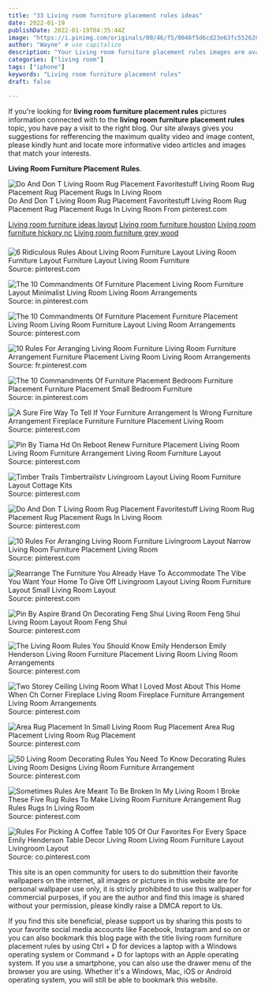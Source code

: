 ```yaml
---
title: "33 Living room furniture placement rules ideas"
date: 2022-01-19
publishDate: 2022-01-19T04:35:44Z
image: "https://i.pinimg.com/originals/00/46/f5/0046f5d6cd23e63fc552628fb7e99b2d.jpg"
author: "Wayne" # use capitalize
description: "Your Living room furniture placement rules images are available. Living room furniture placement rules are a topic that is being searched for and liked by netizens today. You can Get the Living room furniture placement rules files here. Find and Download all free photos."
categories: ["living room"]
tags: ["iphone"]
keywords: "Living room furniture placement rules"
draft: false

---
```


If you're looking for **living room furniture placement rules** pictures information connected with to the **living room furniture placement rules** topic, you have pay a visit to the right  blog.  Our site always  gives you  suggestions  for refferencing  the maximum  quality video and image  content, please kindly hunt and locate more informative video articles and images  that match your interests.

**Living Room Furniture Placement Rules**. 

![Do And Don T Living Room Rug Placement Favoritestuff Living Room Rug Placement Rug Placement Rugs In Living Room](https://i.pinimg.com/originals/79/a6/73/79a673bea546c897d486184405bd4c22.jpg "Do And Don T Living Room Rug Placement Favoritestuff Living Room Rug Placement Rug Placement Rugs In Living Room")
Do And Don T Living Room Rug Placement Favoritestuff Living Room Rug Placement Rug Placement Rugs In Living Room From pinterest.com

[Living room furniture ideas layout](/living-room-furniture-ideas-layout/)
[Living room furniture houston](/living-room-furniture-houston/)
[Living room furniture hickory nc](/living-room-furniture-hickory-nc/)
[Living room furniture grey wood](/living-room-furniture-grey-wood/)



### 

 


![6 Ridiculous Rules About Living Room Furniture Layout Living Room Furniture Layout Furniture Layout Living Room Furniture](https://i.pinimg.com/736x/b1/4b/ec/b14becc64b5baae38477ed9adf4cb722.jpg "6 Ridiculous Rules About Living Room Furniture Layout Living Room Furniture Layout Furniture Layout Living Room Furniture")
Source: pinterest.com

 

![The 10 Commandments Of Furniture Placement Living Room Furniture Layout Minimalist Living Room Living Room Arrangements](https://i.pinimg.com/736x/a1/80/66/a180663a6363c4c5956175c2740a95d0.jpg "The 10 Commandments Of Furniture Placement Living Room Furniture Layout Minimalist Living Room Living Room Arrangements")
Source: in.pinterest.com

 

![The 10 Commandments Of Furniture Placement Furniture Placement Living Room Living Room Furniture Layout Living Room Arrangements](https://i.pinimg.com/474x/09/fd/f7/09fdf770d53d86797e16bf63cb18919b.jpg "The 10 Commandments Of Furniture Placement Furniture Placement Living Room Living Room Furniture Layout Living Room Arrangements")
Source: pinterest.com

 

![10 Rules For Arranging Living Room Furniture Living Room Furniture Arrangement Furniture Placement Living Room Living Room Arrangements](https://i.pinimg.com/originals/8e/f5/d0/8ef5d03128db4809d85d966eb85348b6.jpg "10 Rules For Arranging Living Room Furniture Living Room Furniture Arrangement Furniture Placement Living Room Living Room Arrangements")
Source: fr.pinterest.com

 

![The 10 Commandments Of Furniture Placement Bedroom Furniture Placement Furniture Placement Small Bedroom Furniture](https://i.pinimg.com/originals/14/ed/5a/14ed5aa24f47a3654495342a1af4d486.png "The 10 Commandments Of Furniture Placement Bedroom Furniture Placement Furniture Placement Small Bedroom Furniture")
Source: in.pinterest.com

 

![A Sure Fire Way To Tell If Your Furniture Arrangement Is Wrong Furniture Arrangement Fireplace Furniture Furniture Placement Living Room](https://i.pinimg.com/originals/58/e2/a5/58e2a5e88362d5c56baebdde32ee5b85.jpg "A Sure Fire Way To Tell If Your Furniture Arrangement Is Wrong Furniture Arrangement Fireplace Furniture Furniture Placement Living Room")
Source: pinterest.com

 

![Pin By Tiama Hd On Reboot Renew Furniture Placement Living Room Living Room Furniture Arrangement Living Room Furniture Layout](https://i.pinimg.com/originals/dc/15/77/dc15774bf1e60817573d286edb3fae60.jpg "Pin By Tiama Hd On Reboot Renew Furniture Placement Living Room Living Room Furniture Arrangement Living Room Furniture Layout")
Source: pinterest.com

 

![Timber Trails Timbertrailstv Livingroom Layout Living Room Furniture Layout Cottage Kits](https://i.pinimg.com/736x/d0/0b/8e/d00b8e33ecfbe7644c486ddb7e89323f--sectional-sofa-layout-with-tv-iiving-room-layout.jpg "Timber Trails Timbertrailstv Livingroom Layout Living Room Furniture Layout Cottage Kits")
Source: pinterest.com

 

![Do And Don T Living Room Rug Placement Favoritestuff Living Room Rug Placement Rug Placement Rugs In Living Room](https://i.pinimg.com/originals/79/a6/73/79a673bea546c897d486184405bd4c22.jpg "Do And Don T Living Room Rug Placement Favoritestuff Living Room Rug Placement Rug Placement Rugs In Living Room")
Source: pinterest.com

 

![10 Rules For Arranging Living Room Furniture Livingroom Layout Narrow Living Room Furniture Placement Living Room](https://i.pinimg.com/736x/8f/95/a5/8f95a5ec3da629c2473e3432747bb0d9.jpg "10 Rules For Arranging Living Room Furniture Livingroom Layout Narrow Living Room Furniture Placement Living Room")
Source: pinterest.com

 

![Rearrange The Furniture You Already Have To Accommodate The Vibe You Want Your Home To Give Off Livingroom Layout Living Room Furniture Layout Small Living Room Layout](https://i.pinimg.com/originals/87/92/80/87928074b9df8a6d33411e895d89d977.jpg "Rearrange The Furniture You Already Have To Accommodate The Vibe You Want Your Home To Give Off Livingroom Layout Living Room Furniture Layout Small Living Room Layout")
Source: pinterest.com

 

![Pin By Aspire Brand On Decorating Feng Shui Living Room Feng Shui Living Room Layout Room Feng Shui](https://i.pinimg.com/originals/e2/ed/08/e2ed08f36cb92f18e58af0bbf940bbb9.png "Pin By Aspire Brand On Decorating Feng Shui Living Room Feng Shui Living Room Layout Room Feng Shui")
Source: pinterest.com

 

![The Living Room Rules You Should Know Emily Henderson Emily Henderson Living Room Furniture Placement Living Room Living Room Arrangements](https://i.pinimg.com/736x/84/d5/12/84d5129f434acd0d01b011a54f8d5470.jpg "The Living Room Rules You Should Know Emily Henderson Emily Henderson Living Room Furniture Placement Living Room Living Room Arrangements")
Source: pinterest.com

 

![Two Storey Ceiling Living Room What I Loved Most About This Home When Ch Corner Fireplace Living Room Fireplace Furniture Arrangement Living Room Arrangements](https://i.pinimg.com/originals/ba/a1/9c/baa19c42acb90a9889527f42078a4a51.jpg "Two Storey Ceiling Living Room What I Loved Most About This Home When Ch Corner Fireplace Living Room Fireplace Furniture Arrangement Living Room Arrangements")
Source: pinterest.com

 

![Area Rug Placement In Small Living Room Rug Placement Area Rug Placement Living Room Rug Placement](https://i.pinimg.com/originals/57/5e/94/575e9497a8214b96f557d757a2951dd7.jpg "Area Rug Placement In Small Living Room Rug Placement Area Rug Placement Living Room Rug Placement")
Source: pinterest.com

 

![50 Living Room Decorating Rules You Need To Know Decorating Rules Living Room Designs Living Room Furniture Arrangement](https://i.pinimg.com/736x/4a/a3/0a/4aa30ac20f52f4d31d8acd7f6226f2a5.jpg "50 Living Room Decorating Rules You Need To Know Decorating Rules Living Room Designs Living Room Furniture Arrangement")
Source: pinterest.com

 

![Sometimes Rules Are Meant To Be Broken In My Living Room I Broke These Five Rug Rules To Make Living Room Furniture Arrangement Rug Rules Rugs In Living Room](https://i.pinimg.com/736x/3e/d2/8c/3ed28c778e30748ab2fc78ce9d3615bf.jpg "Sometimes Rules Are Meant To Be Broken In My Living Room I Broke These Five Rug Rules To Make Living Room Furniture Arrangement Rug Rules Rugs In Living Room")
Source: pinterest.com

 

![Rules For Picking A Coffee Table 105 Of Our Favorites For Every Space Emily Henderson Table Decor Living Room Living Room Furniture Layout Livingroom Layout](https://i.pinimg.com/originals/00/46/f5/0046f5d6cd23e63fc552628fb7e99b2d.jpg "Rules For Picking A Coffee Table 105 Of Our Favorites For Every Space Emily Henderson Table Decor Living Room Living Room Furniture Layout Livingroom Layout")
Source: co.pinterest.com

 

This site is an open community for users to do submittion their favorite wallpapers on the internet, all images or pictures in this website are for personal wallpaper use only, it is stricly prohibited to use this wallpaper for commercial purposes, if you are the author and find this image is shared without your permission, please kindly raise a DMCA report to Us.

If you find this site beneficial, please support us by sharing this posts to your favorite social media accounts like Facebook, Instagram and so on or you can also bookmark this blog page with the title living room furniture placement rules by using Ctrl + D for devices a laptop with a Windows operating system or Command + D for laptops with an Apple operating system. If you use a smartphone, you can also use the drawer menu of the browser you are using. Whether it's a Windows, Mac, iOS or Android operating system, you will still be able to bookmark this website.

